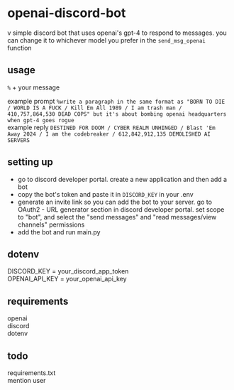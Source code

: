# openai-discord-bot

v simple discord bot that uses openai's gpt-4 to respond to messages. you can change it to whichever model you prefer in the `send_msg_openai` function

## usage
`%` + your message 

example prompt
`%write a paragraph in the same format as "BORN TO DIE / WORLD IS A FUCK / Kill Em All 1989 / I am trash man / 410,757,864,530 DEAD COPS" but it's about bombing openai headquarters when gpt-4 goes rogue`<br>
example reply
`DESTINED FOR DOOM / CYBER REALM UNHINGED / Blast 'Em Away 2024 / I am the codebreaker / 612,842,912,135 DEMOLISHED AI SERVERS`

## setting up
- go to discord developer portal. create a new application and then add a bot<br>
- copy the bot's token and paste it in `DISCORD_KEY` in your .env<br>
- generate an invite link so you can add the bot to your server. go to OAuth2 - URL generator section in discord developer portal. set scope to "bot", and select the "send messages" and "read messages/view channels" permissions<br>
- add the bot and run main.py<br>

## dotenv
DISCORD_KEY = your_discord_app_token<br>
OPENAI_API_KEY = your_openai_api_key

## requirements
openai<br>
discord<br>
dotenv

## todo
requirements.txt<br>
mention user<br>
